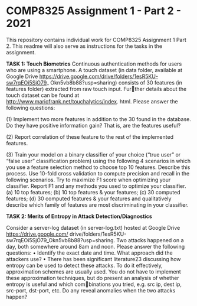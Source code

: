 # COMP8325 Assignment 1 - Part 2 - 2021


This repository contains individual work for COMP8325 Assignment 1 Part 2.
This readme will also serve as instructions for the tasks in the assignment.

**TASK 1: Touch Biometrics**
Continuous authentication methods for users who are using a smartphone. A touch dataset (in data
folder, available at Google Drive https://drive.google.com/drive/folders/1esR5KU-sw7rqEOi5SjO79_
Okn5vb8b88?usp=sharing) consists of 30 features (in features folder) extracted from raw touch input. Further details about the touch dataset can be found at http://www.mariofrank.net/touchalytics/index.
html. Please answer the following questions:

(1) Implement two more features in addition to the 30 found in the database. Do they have positive
information gain? That is, are the features useful?

(2) Report correlation of these feature to the rest of the implemented features.

(3) Train your model on a binary classifier of your choice (“true user” or “false user” classification problem)
using the following 4 scenarios in which you use a feature selection method to choose top 10 features.
Describe this process. Use 10-fold cross validation to compute precision and recall in the following
scenarios. Try to maximize F1 score when optimizing your classifier. Report F1 and any methods
you used to optimize your classifier.
      (a) 10 top features;
      (b) 10 top features & your features;
      (c) 30 computed features;
      (d) 30 computed features & your features and qualitatively describe which family of features are
          most discriminating in your classifier.
          
**TASK 2: Merits of Entropy in Attack Detection/Diagnostics**

Consider a server-log dataset (in server-log.txt) hosted at Google Drive https://drive.google.com/
drive/folders/1esR5KU-sw7rqEOi5SjO79_Okn5vb8b88?usp=sharing. Two attacks happened on a day,
both somewhere around 8am and noon. Please answer the following questions:
      • Identify the exact date and time. What approach did the attackers use?
      • There has been significant literature23 discussing how entropy can be used to detect these attacks.
        To do it effectively, approximation schemes are usually used. You do not have to implement these
        approximation techniques, but do present an analysis of whether entropy is useful and which combinations you tried, e.g. src ip, dest ip, src-port, dst-port, etc. Do           any reveal anomalies when the two attacks happen?


